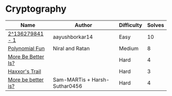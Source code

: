 # Cryptography

| Name                             | Author         | Difficulty | Solves |
| -------------------------------- | -------------- | ---------- | ------ |
| [2^136279841 - 1](2^136279841-1) | aayushborkar14 | Easy       | 10     |
| [Polynomial Fun](polynomial-fun)        | Niral and Ratan      | Medium    | 8    |
| [More Be Better Is?](crypto/more-be-better-is/README.md) |        | Hard    | 4    |
| [Haxxor's Trail](crypto/haxxors-trail/README.md)         |        | Hard   | 3    |
| [More be better is?](crypto/more-be-better-is?)         |  Sam-MARTis + Harsh-Suthar0456   | Hard   | 4    |



